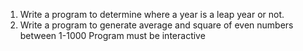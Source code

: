 1. Write a program to determine where a year is a leap year or not.
2. Write a program to generate average and square of even numbers between 1-1000
Program must be interactive
